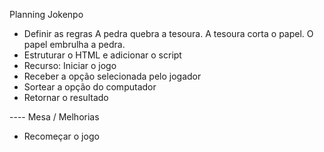 Planning Jokenpo

- Definir as regras
    A pedra quebra a tesoura.
    A tesoura corta o papel.
    O papel embrulha a pedra.
- Estruturar o HTML e adicionar o script
- Recurso: Iniciar o jogo
- Receber a opção selecionada pelo jogador
- Sortear a opção do computador
- Retornar o resultado

---- Mesa / Melhorias
- Recomeçar o jogo
